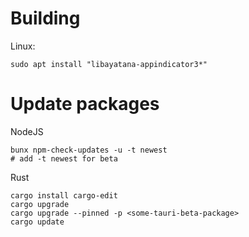 # Building

Linux:

```console
sudo apt install "libayatana-appindicator3*"
```

# Update packages

NodeJS
```console
bunx npm-check-updates -u -t newest
# add -t newest for beta
```

Rust
```console
cargo install cargo-edit
cargo upgrade
cargo upgrade --pinned -p <some-tauri-beta-package>
cargo update
```

